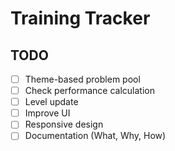 # Training Tracker

## TODO

- [ ] Theme-based problem pool
- [ ] Check performance calculation
- [ ] Level update
- [ ] Improve UI
- [ ] Responsive design
- [ ] Documentation (What, Why, How)